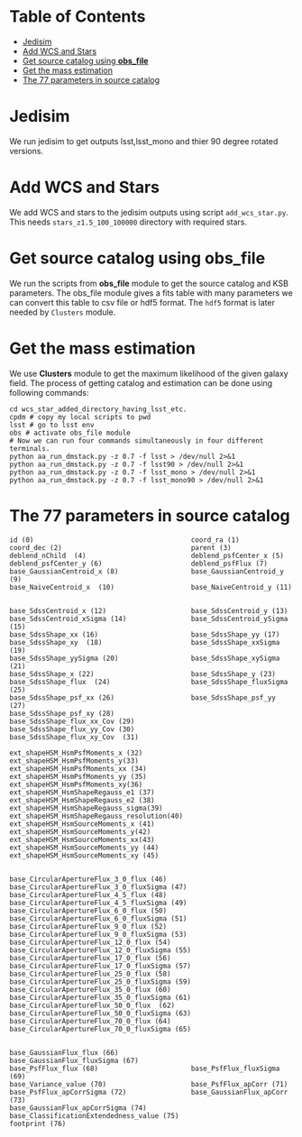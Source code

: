   Table of Contents
  =================
  * [Jedisim](#jedisim)
  * [Add WCS and Stars](#add-wcs-and-stars)
  * [Get source catalog using <strong>obs_file</strong>](#get-source-catalog-using-obs_file)
  * [Get the mass estimation](#get-the-mass-estimation)
  * [The 77 parameters in source catalog](#the-77-parameters-in-source-catalog)

# Jedisim
We run jedisim to get outputs lsst,lsst\_mono and thier 90 degree rotated versions.

# Add WCS and Stars
We add WCS and stars to the jedisim outputs using script `add_wcs_star.py`.
This needs `stars_z1.5_100_100000` directory with required stars.

# Get source catalog using **obs\_file**
We run the scripts from  **obs\_file** module to get the source catalog and KSB parameters.
The obs_file module gives a fits table with many parameters we can convert this table to csv file 
or hdf5 format. The `hdf5` format is later needed by `Clusters` module.

# Get the mass estimation
We use **Clusters** module to get the maximum likelihood of the given galaxy field.
The process of getting catalog and estimation can be done using following commands:
```
cd wcs_star_added_directory_having_lsst_etc.
cpdm # copy my local scripts to pwd
lsst # go to lsst env
obs # activate obs_file module
# Now we can run four commands simultaneously in four different terminals.
python aa_run_dmstack.py -z 0.7 -f lsst > /dev/null 2>&1 
python aa_run_dmstack.py -z 0.7 -f lsst90 > /dev/null 2>&1
python aa_run_dmstack.py -z 0.7 -f lsst_mono > /dev/null 2>&1
python aa_run_dmstack.py -z 0.7 -f lsst_mono90 > /dev/null 2>&1
```

# The 77 parameters in source catalog
```   
id (0)                                       coord_ra (1)
coord_dec (2)                                parent (3)                                   
deblend_nChild  (4)                          deblend_psfCenter_x (5)
deblend_psfCenter_y (6)                      deblend_psfFlux (7)                          
base_GaussianCentroid_x (8)                  base_GaussianCentroid_y (9)                  
base_NaiveCentroid_x  (10)                   base_NaiveCentroid_y (11)


base_SdssCentroid_x (12)                     base_SdssCentroid_y (13)
base_SdssCentroid_xSigma (14)                base_SdssCentroid_ySigma (15)
base_SdssShape_xx (16)                       base_SdssShape_yy (17)
base_SdssShape_xy  (18)                      base_SdssShape_xxSigma (19)
base_SdssShape_yySigma (20)                  base_SdssShape_xySigma (21)
base_SdssShape_x (22)                        base_SdssShape_y (23)
base_SdssShape_flux  (24)                    base_SdssShape_fluxSigma (25)
base_SdssShape_psf_xx (26)                   base_SdssShape_psf_yy (27)
base_SdssShape_psf_xy (28)                   base_SdssShape_flux_xx_Cov (29)
base_SdssShape_flux_yy_Cov (30)              base_SdssShape_flux_xy_Cov  (31)             

ext_shapeHSM_HsmPsfMoments_x (32)            ext_shapeHSM_HsmPsfMoments_y(33)           
ext_shapeHSM_HsmPsfMoments_xx (34)           ext_shapeHSM_HsmPsfMoments_yy (35)
ext_shapeHSM_HsmPsfMoments_xy(36)            ext_shapeHSM_HsmShapeRegauss_e1 (37)        
ext_shapeHSM_HsmShapeRegauss_e2 (38)         ext_shapeHSM_HsmShapeRegauss_sigma(39)     
ext_shapeHSM_HsmShapeRegauss_resolution(40)  ext_shapeHSM_HsmSourceMoments_x (41)
ext_shapeHSM_HsmSourceMoments_y(42)          ext_shapeHSM_HsmSourceMoments_xx(43)        
ext_shapeHSM_HsmSourceMoments_yy (44)        ext_shapeHSM_HsmSourceMoments_xy (45)          


base_CircularApertureFlux_3_0_flux (46)      base_CircularApertureFlux_3_0_fluxSigma (47) 
base_CircularApertureFlux_4_5_flux (48)      base_CircularApertureFlux_4_5_fluxSigma (49) 
base_CircularApertureFlux_6_0_flux (50)      base_CircularApertureFlux_6_0_fluxSigma (51)
base_CircularApertureFlux_9_0_flux (52)      base_CircularApertureFlux_9_0_fluxSigma (53)
base_CircularApertureFlux_12_0_flux (54)     base_CircularApertureFlux_12_0_fluxSigma (55)
base_CircularApertureFlux_17_0_flux (56)     base_CircularApertureFlux_17_0_fluxSigma (57)
base_CircularApertureFlux_25_0_flux (58)     base_CircularApertureFlux_25_0_fluxSigma (59) 
base_CircularApertureFlux_35_0_flux (60)     base_CircularApertureFlux_35_0_fluxSigma (61)
base_CircularApertureFlux_50_0_flux  (62)    base_CircularApertureFlux_50_0_fluxSigma (63)
base_CircularApertureFlux_70_0_flux (64)     base_CircularApertureFlux_70_0_fluxSigma (65)


base_GaussianFlux_flux (66)                  base_GaussianFlux_fluxSigma (67)
base_PsfFlux_flux (68)                       base_PsfFlux_fluxSigma (69)
base_Variance_value (70)                     base_PsfFlux_apCorr (71)
base_PsfFlux_apCorrSigma (72)                base_GaussianFlux_apCorr (73)
base_GaussianFlux_apCorrSigma (74)           base_ClassificationExtendedness_value (75)
footprint (76)
```


